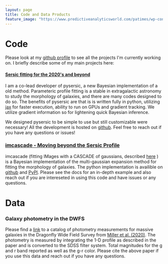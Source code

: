 ```yaml
---
layout: page
title: Code and Data Products
feature_image: "https://www.predictiveanalyticsworld.com/patimes/wp-content/uploads/2019/10/kdnuggets-image.jpg"
---
```


# Code
Please look at my [github profile](https://github.com/tbmiller-astro) to see all the projects I'm currently working on. I briefly describe some of my main projects here:

#### [Sersic fitting for the 2020's and beyond](/research/pysersic/)

I am a co-lead developer of pysersic, a new Bayesian implementation of a old method. Parameteric profile fitting is a stable in extragalactic astronomy to study the morphology of galaxies, and there are many codes designed to do so. The benefits of pysersic are that is is written fully in python, utilizing [jax](https://github.com/google/jax) for faster execution, ability to run on GPUs and gradient tracking. We utilize gradient information so for lightening quick Bayesian inference. 

We designed pysersic to be simple to use but still customizable were necessary! All the development is hosted on [github](https://github.com/pysersic/pysersic). Feel free to reach out if you have any questions or issues!

### [imcascade - Moving beyond the Sersic Profile](/research/imcascade.md)
imcascade (fitting IMages with a CASCADE of gaussians, described [here](https://arxiv.org/abs/2109.13262) ) is a Bayesian implementation of the multi-gaussian expansion method for fitting the morphology of galaxies. The python implementation is availible on [github](https://github.com/tbmiller-astro/imcascade) and [PyPI](https://pypi.org/project/imcascade/). Please see the docs for an in-depth example and also reach out if you are intereseted in using this code and have issues or any questions.

# Data

### Galaxy photometry in the DWFS
Please find a [link](https://github.com/tbmiller-astro/tbmiller-astro.github.io/blob/main/assets/Miller2020_DWFS_galphot.dat?raw=true) to a catalog of photometry measurements for massive galaxies in the Dragonfly Wide Field Survey from [Miller et al. (2020)](https://arxiv.org/abs/2010.07310). The photometry is measured by integrating the 1-D profile as described in the paper and is converted to the SDSS filter system. Total magnitudes for the g and r band reported as well as the g-r color. Please cite the above paper if you use this data and reach out if you have any questions.
